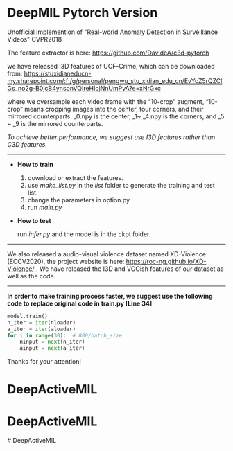 # DeepMIL Pytorch Version
Unofficial implemention of "Real-world Anomaly Detection in Surveillance Videos" CVPR2018

The feature extractor is here: https://github.com/DavideA/c3d-pytorch

we have released I3D features of UCF-Crime, which can be downloaded from: https://stuxidianeducn-my.sharepoint.com/:f:/g/personal/pengwu_stu_xidian_edu_cn/EvYcZ5rQZClGs_no2g-B0jcB4ynsonVQIreHIojNnUmPyA?e=xNrGxc

where we oversample each video frame with the “10-crop” augment, “10-crop” means cropping images into the center, four corners, and their mirrored counterparts. _0.npy is the center, _1~ _4.npy is the corners, and _5 ~ _9 is the mirrored counterparts. 

*To achieve better performance, we suggest use I3D features rather than C3D features.*

---

- **How to train**

  1. download or extract the features.
  2. use *make_list.py* in the *list* folder to generate the training and test list.
  3. change the parameters in option.py 
  4. run *main.py*

- **How to test**

  run *infer.py* and the model is in the ckpt folder.

---

We also released a audio-visual violence dataset named XD-Violence (ECCV2020), the project website is here: https://roc-ng.github.io/XD-Violence/ . We have released the I3D and VGGish features of our dataset as well as the code. 

---
**In order to make training process faster, we suggest use the following code to replace original code in train.py [Line 34]**
```python
model.train()
n_iter = iter(nloader)
a_iter = iter(aloader)
for i in range(30):  # 800/batch_size
    ninput = next(n_iter)
    ainput = next(a_iter)
```

Thanks for your attention!
# DeepActiveMIL
# DeepActiveMIL
#   D e e p A c t i v e M I L  
 